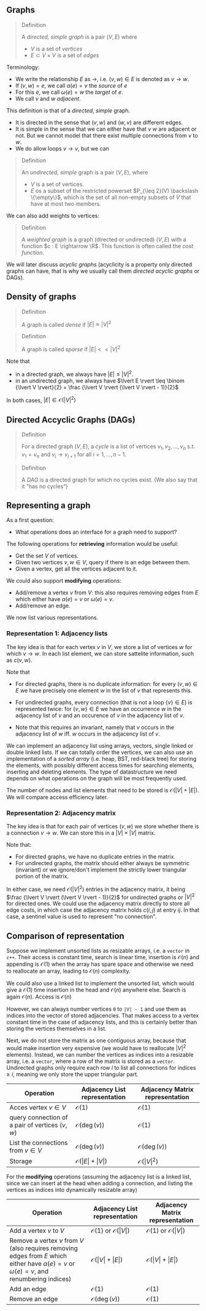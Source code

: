 ## Graphs 

> Definition
>
> A *directed, simple graph* is a pair $(V,E)$ where 
> - $V$ is a set of *vertices* 
> - $E \subset V\times V$ is a set of *edges*

Terminology:

- We write the relationship $E$ as $\rightarrow$, i.e. $(v,w) \in E$ is denoted as  $v \rightarrow w$.
- If $(v,w) = e$, we call $\alpha(e)  = v$ the *source* of $e$ 
- For this $e$, we call $\omega(e) = w$ the *target* of $e$.
- We call $v$ and $w$ *adjacent*.

This definition is that of a *directed*, *simple* graph.

- It is directed in the sense that $(v,w)$ and $(w,v)$ are different edges.
- It is simple in the sense that we can either have that $v$ $w$ are adjacent or not. But we cannot model that there exist multiple connections from $v$ to $w$.
- We do allow loops $v\rightarrow v$, but we can

> Definition
>
> An *undirected, simple* graph is a pair $(V,E)$, where
> - $V$ is a set of vertices.
> - $E$ os a subset of the restricted powerset $P_{\leq 2}(V) \backslash \{\empty\}$, which is the set of all non-empty subsets of $V$ that have at most two members.

We can also add weights to vertices:

> Definition 
>
> A *weighted graph* is a graph (directed or undirected) $(V,E)$ with a function $c : E \rightarrow \R$. This function is often called the *cost function*.

We will later discuss *acyclic graphs* (acyclicity is a property only directed graphs can have, that is why we usually call them *directed acyclic graphs* or DAGs).

## Density of graphs

> Definition
>
> A graph is called *dense* if $\lvert E \rvert \approx \lvert V \rvert ^2$

> Definition
>
> A graph is called *sparse* if $\lvert E \rvert << \lvert V \rvert ^2$

Note that
- in a directed graph, we always have $\lvert E \rvert \leq \lvert V \rvert ^2$.
- in an undirected graph, we always have $\lvert E \rvert \leq \binom {\lvert V \rvert}{2} = \frac {\lvert V \rvert (\lvert V \rvert - 1)}{2}$

In both cases, $\lvert E \rvert \in \mathcal O (\lvert V \rvert^2)$

## Directed Accyclic Graphs (DAGs)

> Definition 
>
> For a directed graph $(V,E)$, a *cycle* is a list of vertices $v_1, v_2, ..., v_n$ s.t. $v_1 = v_n$ and $v_i \rightarrow v_{i+1}$ for all $i = 1, ... , n-1$.

> Definition
> 
> A *DAG* is a directed graph for which no cycles exist. (We also say that it "has no cycles")

## Representing a graph

As a first question:
- What operations does an interface for a graph need to support?

The following operations for **retrieving** information would be useful:

- Get the set $V$ of vertices.
- Given two vertices $v,w \in V$, query if there is an edge between them.
- Given a vertex, get all the vertices adjacent to it.

We could also support **modifying** operations:

- Add/remove a vertex $v$ from $V$: this also requires removing edges from $E$ which either have $\alpha(e) = v$ or $\omega(e)= v$.
- Add/remove an edge.

We now list various representations.

### Representation 1: Adjacency lists

The key idea is that for each vertex $v$ in $V$, we store a list of vertices $w$ for which $v \rightarrow w$. In each list element, we can store sattelite information, such as $c(v , w)$.

Note that 
 - For directed graphs, there is no duplicate information: for every $(v,w) \in E$ we have precisely one element $w$ in the list of $v$ that represents this.
 - For undirected graphs, every connection (that is not a loop $\{v\} \in E$) is represented twice: for $\{v,w\}\in E$ we have an occurrence $w$ in the adjacency list of $v$ and an occurence of $v$ in the adjacency list of $v$. 
 
 - Note that this requires an invariant, namely that $v$ occurs in the adjacency list of $w$ iff. $w$ occurs in the adjacency list of $v$.

We can implement an adjacency list using arrays, vectors, single linked or double linked lists. If we can totally order the vertices, we can also use an implementation of a *sorted array* (i.e. heap, BST, red-black tree) for storing the elements, with possibly different access times for searching elements, inserting and deleting elements. The type of datastructure we need depends on what operations on the graph will be most frequently used.

The number of nodes and list elements that need to be stored is $\mathcal O (\lvert V \rvert + \lvert E \rvert)$. We will compare access efficiency later.


### Representation 2: Adjacency matrix

The key idea is that for each pair of vertices $(v,w)$ we store whether there is a connection $v\rightarrow w$. We can store this in a $\lvert V \rvert \times \lvert V \rvert$ matrix. 

Note that:

- For directed graphs, we have no duplicate entries in the matrix.
- For undirected graphs, the matrix should either always be symmetric (invariant) or we ignore/don't implement the strictly lower triangular portion of the matrix.

In either case, we need $\mathcal O (\lvert V \rvert ^2)$ entries in the adjacency matrix, it being $\frac {\lvert V \rvert (\lvert V \rvert - 1)}{2}$ for undirected graphs or $\lvert V \rvert ^2$ for directed ones. We could use the adjacency matrix directly to store all edge costs, in which case the adjacency matrix holds $c(i,j)$ at entry $ij$. In that case, a sentinel value is used to represent "no connection".

## Comparison of representation

Suppose we implement unsorted lists as resizable arrays, i.e. a `vector` in `c++`. Their access is constant time, search is linear time, insertion is $\mathcal O (n)$ and appending is $\mathcal O(1)$ when the array has spare space and otherwise we need to reallocate an array, leading to $\mathcal O (n)$ complexity.

We could also use a linked list to implement the unsorted list, which would give a $\mathcal O (1)$ time insertion in the head and $\mathcal O (n)$ anywhere else. Search is again $\mathcal O (n)$. Access is $\mathcal O (n)$

However, we can always number vertices `0` to `|V| - 1` and use them as indices into the vector of stored adjacencies. That makes access to a vertex constant time in the case of adjacency lists, and this is certainly better than storing the vertices themselves in a list.

Next, we do not store the matrix as one contiguous array, because that would make insertion very expensive (we would have to reallocate $\lvert V \rvert^2$ elements). Instead, we can number the vertices as indices into a resizable array, i.e. a `vector`, where a row of the matrix is stored as a `vector`. Undirected graphs only require each row $i$ to list all connections for indices $\geq i$, meaning we only store the upper triangular part.

| Operation | Adjacency List representation | Adjacency Matrix representation |
|-|-|-|
Acces vertex $v \in V$ | $\mathcal O(1)$ | $\mathcal O (1)$|
query connection of a pair of vertices $(v,w)$ | $\mathcal O (\deg (v))$ | $\mathcal O(1)$ |
List the connections from $v \in V$ | $\mathcal O (\deg (v))$ | $\mathcal O (\deg (v))$ |
Storage | $\mathcal O (\lvert E \rvert + \lvert V \rvert)$ | $\mathcal O (\lvert V \rvert ^2)$ |

For the **modifying** operations (assuming the adjacency list is a linked list, since we can insert at the head when adding a connection, and listing the vertices as indices into dynamically resizable array)

| Operation | Adjacency List representation | Adjacency Matrix representation |
|-|-|-|
| Add a vertex $v$ to $V$ | $\mathcal O (1)$ or $\mathcal O (\lvert V \rvert)$ | $\mathcal O (1)$ or $\mathcal O (\lvert V \rvert)$ |
| Remove a vertex $v$ from $V$ (also requires removing edges from $E$ which either have $\alpha(e) = v$ or $\omega(e)= v$, and renumbering indices) | $\mathcal O (\lvert V \rvert + \lvert E \rvert )$ | $\mathcal O (\lvert V \rvert + \lvert E \rvert )$
| Add an edge | $\mathcal O (1)$ | $\mathcal O (1)$ |
| Remove an edge | $\mathcal O (\deg (v))$ | $\mathcal O (1)$ |


